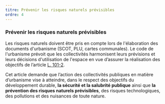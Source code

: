 ```yaml
---
titre: Prévenir les risques naturels prévisibles
ordre: 4
---
```


### Prévenir les risques naturels prévisibles

Les risques naturels doivent être pris en compte lors de l'élaboration des documents d'urbanisme (SCOT, PLU, cartes communales).
Le code de l'urbanisme prévoit que les collectivités harmonisent leurs prévisions et leurs décisions d'utilisation de l'espace en vue d’assurer la réalisation des objectifs de l’article [L. 101-2](https://www.legifrance.gouv.fr/codes/article_lc/LEGIARTI000043977681). 

Cet article demande que l’action des collectivités publiques en matière d’urbanisme vise à atteindre, dans le respect des objectifs du développement durable, **la sécurité et la salubrité publique** ainsi que **la prévention des risques naturels prévisibles**, des risques technologiques, des pollutions et des nuisances de toute nature.
